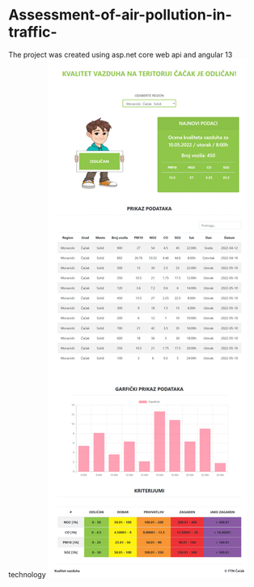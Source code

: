 # Assessment-of-air-pollution-in-traffic-
The project was created using asp.net core web api and angular 13 technology
![](https://github.com/cirkovicstefan/Assessment-of-air-pollution-in-traffic-/blob/main/animacija.gif)
